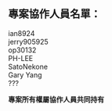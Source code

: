 ## 專案協作人員名單：

ian8924<br>
jerry905925<br>
op30132<br>
PH-LEE<br>
SatoNekone<br>
Gary Yang<br>
???<br>

**專案所有權屬協作人員共同持有**

